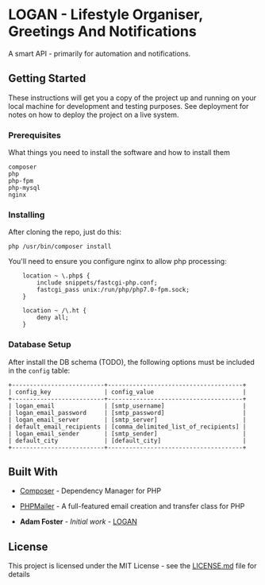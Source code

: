 # LOGAN - Lifestyle Organiser, Greetings And Notifications

A smart API - primarily for automation and notifications.

## Getting Started

These instructions will get you a copy of the project up and running on your local machine for development and testing purposes. See deployment for notes on how to deploy the project on a live system.

### Prerequisites

What things you need to install the software and how to install them

```
composer
php
php-fpm
php-mysql
nginx
```

### Installing

After cloning the repo, just do this:

```
php /usr/bin/composer install
```

You'll need to ensure you configure nginx to allow php processing:

```
    location ~ \.php$ {
        include snippets/fastcgi-php.conf;
        fastcgi_pass unix:/run/php/php7.0-fpm.sock;
    }

    location ~ /\.ht {
        deny all;
    }
```

### Database Setup

After install the DB schema (TODO), the following options must be included in the `config` table:

```
+--------------------------+--------------------------------------+
| config_key               | config_value                         |
+--------------------------+--------------------------------------+
| logan_email              | [smtp_username]                      |
| logan_email_password     | [smtp_password]                      |
| logan_email_server       | [smtp_server]                        |
| default_email_recipients | [comma_delimited_list_of_recipients] |
| logan_email_sender       | [smtp_sender]                        |
| default_city             | [default_city]                       |
+--------------------------+--------------------------------------+
```

## Built With

* [Composer](https://getcomposer.org/) - Dependency Manager for PHP
* [PHPMailer](https://github.com/PHPMailer/PHPMailer) - A full-featured email creation and transfer class for PHP

* **Adam Foster** - *Initial work* - [LOGAN](https://github.com/a-foster/logan)

## License

This project is licensed under the MIT License - see the [LICENSE.md](LICENSE.md) file for details
